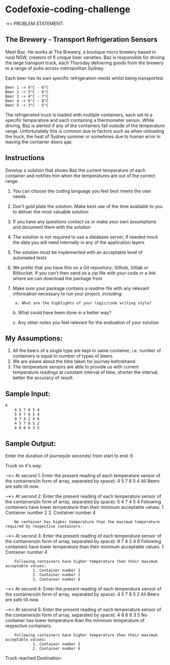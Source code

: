 # Codefoxie-coding-challenge

->> PROBLEM STATEMENT:

## The Brewery - Transport Refrigeration Sensors

Meet Baz. He works at The Brewery, a boutique micro brewery based in rural NSW, creators of 6
unique beer varieties. Baz is responsible for driving the large transport truck, each Thursday
delivering goods from the brewery to a range of pubs across metropolitan Sydney.

Each beer has its own specific refrigeration needs whilst being transported:

	Beer 1 -> 4°C - 6°C
	Beer 2 -> 5°C - 6°C
	Beer 3 -> 4°C - 7°C
	Beer 4 -> 6°C - 8°C
	Beer 5 -> 3°C - 5°C
	
The refrigerated truck is loaded with multiple containers, each set to a specific temperature and
each containing a thermometer sensor.
While driving, Baz is alerted if any of the containers fall outside of the temperature range.
Unfortunately this is common due to factors such as when unloading the truck, the heat of
Sydney summer or sometimes due to human error in leaving the container doors ajar.

Instructions
------------
Develop a solution that shows Baz the current temperature of each container and notifies him
when the temperatures are out of the correct range.
1. You can choose the coding language you feel best meets the user needs
2. Don't gold plate the solution. Make best use of the time available to you to deliver the
most valuable solution
3. If you have any questions contact us or make your own assumptions and document them
with the solution
4. The solution is not required to use a database server, if needed mock the data you will
need internally in any of the application layers
5. The solution must be implemented with an acceptable level of automated tests
6. We prefer that you have this on a Git repository; Github, Gitlab or Bitbucket. If you can’t
then send us a zip file with your code or a link where we can download the package from
7. Make sure your package contains a readme file with any relevant information necessary
to run your project, including:

        a. What are the highlights of your logic/code writing style?
	
	b. What could have been done in a better way?
	
	c. Any other notes you feel relevant for the evaluation of your solution


## My Assumptions:

1. All the beers of a single type are kept in same container, i.e. number of containers is equal to number of types of beers.
2. We are aware about the time taken for journey beforehand.
3. The temperature sensors are able to provide us with current temperature readings at constant interval of time, shorter the interval, better the accuracy of result.



## Sample Input:

	6
        4 5 7 8 5 4
        5 4 7 4 5 4
        9 7 4 2 4 6
        4 5 7 8 5 2
        4 8 6 6 3 5


## Sample Output:

Enter the duration of journey(in seconds) from start to end: 6

Truck on it's way.


-->> At second 1:
Enter the present reading of each temperature sensor of the containers(in form of array, separated by space): 4 5 7 8 5 4
        All Beers are safe till now.

-->> At second 2:
Enter the present reading of each temperature sensor of the containers(in form of array, separated by space): 5 4 7 4 5 4
        Following containers have lower temperature than their minimum acceptable values:
                1. Container number 2
                2. Container number 4

        No container has higher temperature than the maximum temperature required by respective containers.

-->> At second 3:
Enter the present reading of each temperature sensor of the containers(in form of array, separated by space): 9 7 4 2 4 6
        Following containers have lower temperature than their minimum acceptable values:
                1. Container number 4

        Following containers have higher temperature than their maximum acceptable values:
                1. Container number 1
                2. Container number 2
                3. Container number 6

-->> At second 4:
Enter the present reading of each temperature sensor of the containers(in form of array, separated by space): 4 5 7 8 5 2
        All Beers are safe till now.

-->> At second 5:
Enter the present reading of each temperature sensor of the containers(in form of array, separated by space): 4 8 6 6 3 5
        No container has lower temperature than the minimum temperature of respective containers.

        Following containers have higher temperature than their maximum acceptable values:
                1. Container number 2
                2. Container number 6

Truck reached Destination:
